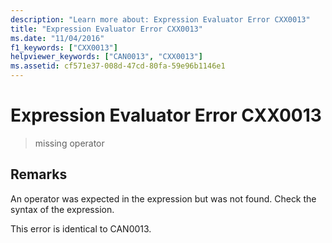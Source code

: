 ```yaml
---
description: "Learn more about: Expression Evaluator Error CXX0013"
title: "Expression Evaluator Error CXX0013"
ms.date: "11/04/2016"
f1_keywords: ["CXX0013"]
helpviewer_keywords: ["CAN0013", "CXX0013"]
ms.assetid: cf571e37-008d-47cd-80fa-59e96b1146e1
---
```

# Expression Evaluator Error CXX0013

> missing operator

## Remarks

An operator was expected in the expression but was not found. Check the syntax of the expression.

This error is identical to CAN0013.
